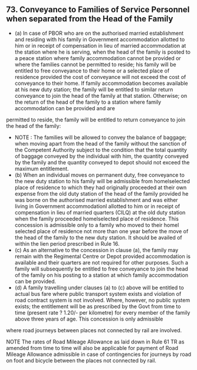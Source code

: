 ## 73. Conveyance to Families of Service Personnel when separated from the Head of the Family

- (a) In case of PBOR who are on the authorised married establishment and residing with his family in Government accommodation allotted to him or in receipt of compensation in lieu of married accommodation at the station where he is serving, when the head of the family is posted to a peace station where family accommodation cannot be provided or where the families cannot be permitted to reside; his family will be entitled to free conveyance to their home or a selected place of residence provided the cost of conveyance will not exceed the cost of conveyance to their home. If family accommodation becomes available at his new duty station; the family will be entitled to similar return conveyance to join the head of the family at that station. Otherwise; on the return of the head of the family to a station where family accommodation can be provided and are

permitted to reside, the family will be entitled to return conveyance to join the head of the family:

- NOTE : The families will be allowed to convey the balance of baggage; when moving apart from the head of the family without the sanction of the Competent Authority subject to the condition that the total quantity of baggage conveyed by the individual with him, the quantity conveyed by the family and the quantity conveyed to depot should not exceed the maximum entitlement.
- (b) When an individual moves on permanent duty, free conveyance to the new duty station to his family will be admissible from homelselected place of residence to which they had originally proceeded at their own expense from the old duty station of the head of the family provided he was borne on the authorised married establishment and was either living in Government accommodationl allotted to him or in receipt of compensation in lieu of married quarters (CILQ) at the old duty station when the family proceeded homelselected place of residence. This concession is admissible only to a family who moved to their homel selected place of residence not more than one year before the move of the head of the family to the new duty station. It should be availed of within the lien period prescribed in Rule 16.
- (c) As an alternative to the concession in clause (a), the family may remain with the Regimental Centre or Depot provided accommodation is available and their quarters are not required for other purposes. Such a family will subsequently be entitled to free conveyance to join the head of the family on his posting to a station at which family accommodation can be provided.
- (d) A family travelling under clauses (a) to (c) above will be entitled to actual bus fare where public transport system exists and violation of road contract system is not involved. Where, however, no public system exists; the entitlement will be as prescribed by the Govt from time to time (present rate ? 1.20/- per kilometre) for every member of the family above three years of age. This concession is only admissible

where road journeys between places not connected by rail are involved.

NOTE The rates of Road Mileage Allowance as laid down in Rule 61 TR as amended from time to time will also be applicable for payment of Road Mileage Allowance admissible in case of contingencies for journeys by road on foot and bicycle between the places not connected by rail.
